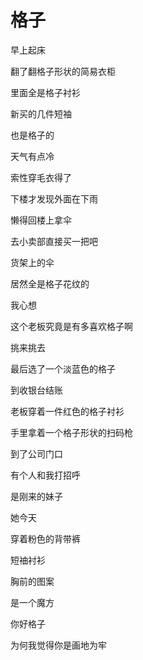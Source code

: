 # 格子

早上起床

翻了翻格子形状的简易衣柜

里面全是格子衬衫

新买的几件短袖

也是格子的

天气有点冷

索性穿毛衣得了

下楼才发现外面在下雨

懒得回楼上拿伞

去小卖部直接买一把吧

货架上的伞

居然全是格子花纹的

我心想

这个老板究竟是有多喜欢格子啊

挑来挑去

最后选了一个淡蓝色的格子

到收银台结账

老板穿着一件红色的格子衬衫

手里拿着一个格子形状的扫码枪

到了公司门口

有个人和我打招呼

是刚来的妹子

她今天

穿着粉色的背带裤

短䄂衬衫

胸前的图案

是一个魔方

你好格子

为何我觉得你是画地为牢

